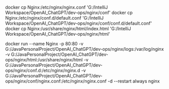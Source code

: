 docker cp Nginx:/etc/nginx/nginx.conf 'G:/IntelliJ Workspace/OpenAI_ChatGPT/dev-ops/nginx/conf'
docker cp Nginx:/etc/nginx/conf.d/default.conf 'G:/IntelliJ Workspace/OpenAI_ChatGPT/dev-ops/nginx/conf/conf.d/default.conf'
docker cp Nginx:/usr/share/nginx/html/index.html 'G:/IntelliJ Workspace/OpenAI_ChatGPT/dev-ops/nginx/html'

docker run --name Nginx -p 80:80 -v G:/JavaPersonalProject/OpenAI_ChatGPT/dev-ops/nginx/logs:/var/log/nginx -v G:/JavaPersonalProject/OpenAI_ChatGPT/dev-ops/nginx/html:/usr/share/nginx/html -v G:/JavaPersonalProject/OpenAI_ChatGPT/dev-ops/nginx/conf.d:/etc/nginx/nginx.d -v G:/JavaPersonalProject/OpenAI_ChatGPT/dev-ops/nginx/conf/nginx.conf:/etc/nginx/nginx.conf -d --restart always nginx
